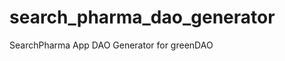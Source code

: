 search_pharma_dao_generator
===========================

SearchPharma App DAO Generator for greenDAO
